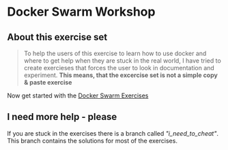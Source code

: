 # Docker Swarm Workshop

## About this exercise set

> To help the users of this exercise to learn how to use docker and where to get help when they are stuck in the real world, I have tried to create exercieses that forces the user to look in documentation and experiment.
> **This means, that the excercise set is not a simple copy & paste exercise**

Now get started with the [Docker Swarm Exercises](Docker_Swarm_Exercises.md)

## I need more help - please

If you are stuck in the exercises there is a branch called _"i\_need\_to\_cheat"_.
This branch contains the solutions for most of the exercises.
